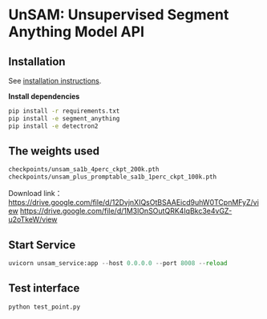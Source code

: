 # UnSAM: Unsupervised Segment Anything Model API

## Installation
See [installation instructions](INSTALL.md).

**Install dependencies**

```bash
pip install -r requirements.txt
pip install -e segment_anything
pip install -e detectron2
```

## The weights used

```bash
checkpoints/unsam_sa1b_4perc_ckpt_200k.pth
checkpoints/unsam_plus_promptable_sa1b_1perc_ckpt_100k.pth
```
Download link：
https://drive.google.com/file/d/12DvjnXIQsOtBSAAEicd9uhW0TCpnMFyZ/view
https://drive.google.com/file/d/1M3lOnSOutQRK4IqBkc3e4vGZ-u2oTkeW/view

## Start Service 
```py
uvicorn unsam_service:app --host 0.0.0.0 --port 8008 --reload

```

## Test interface
```py
python test_point.py
```


